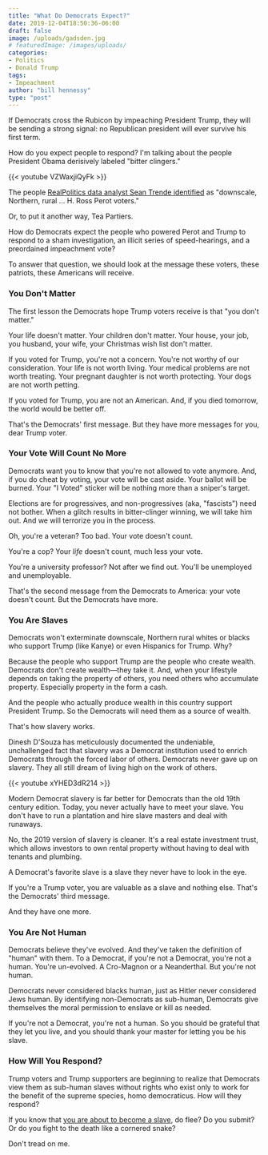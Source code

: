 ```yaml
---
title: "What Do Democrats Expect?"
date: 2019-12-04T18:50:36-06:00
draft: false
image: /uploads/gadsden.jpg
# featuredImage: /images/uploads/
categories:
- Politics
- Donald Trump
tags:
- Impeachment
author: "bill hennessy"
type: "post"
---
```


If Democrats cross the Rubicon by impeaching President Trump, they will be sending a strong signal: no Republican president will ever survive his first term.

How do you expect people to respond? I'm talking about the people President Obama derisively labeled "bitter clingers." 

{{< youtube VZWaxjiQyFk >}}

The people [RealPolitics data analyst Sean Trende identified](https://www.hennessysview.com/2015/12/22/party-like-its-1992/) as "downscale, Northern, rural ... H. Ross Perot voters." 

Or, to put it another way, Tea Partiers. 

How do Democrats expect the people who powered Perot and Trump to respond to a sham investigation, an illicit series of speed-hearings, and a preordained impeachment vote?

To answer that question, we should look at the message these voters, these patriots, these Americans will receive. 

### You Don't Matter

The first lesson the Democrats hope Trump voters receive is that "you don't matter." 

Your life doesn't matter. Your children don't matter. Your house, your job, you husband, your wife, your Christmas wish list don't matter. 

If you voted for Trump, you're not a concern. You're not worthy of our consideration. Your life is not worth living. Your medical problems are not worth treating. Your pregnant daughter is not worth protecting. Your dogs are not worth petting. 

If you voted for Trump, you are not an American. And, if you died tomorrow, the world would be better off. 

That's the Democrats' first message. But they have more messages for you, dear Trump voter.

### Your Vote Will Count No More

Democrats want you to know that you're not allowed to vote anymore. And, if you do cheat by voting, your vote will be cast aside. Your ballot will be burned. Your "I Voted" sticker will be nothing more than a sniper's target. 

Elections are for progressives, and non-progressives (aka, "fascists") need not bother. When a glitch results in bitter-clinger winning, we will take him out. And we will terrorize you in the process. 

Oh, you're a veteran? Too bad. Your vote doesn't count. 

You're a cop? Your *life* doesn't count, much less your vote.

You're a university professor? Not after we find out. You'll be unemployed and unemployable.

That's the second message from the Democrats to America: your vote doesn't count. But the Democrats have more.

### You Are Slaves

Democrats won't exterminate downscale, Northern rural whites or blacks who support Trump (like Kanye) or even Hispanics for Trump. Why?

Because the people who support Trump are the people who create wealth. Democrats don't create wealth—they take it. And, when your lifestyle depends on taking the property of others, you need others who accumulate property. Especially property in the form a cash. 

And the people who actually produce wealth in this country support President Trump. So the Democrats will need them as a source of wealth. 

That's how slavery works. 

Dinesh D'Souza has meticulously documented the undeniable, unchallenged fact that slavery was a Democrat institution used to enrich Democrats through the forced labor of others. Democrats never gave up on slavery. They all still dream of living high on the work of others. 

{{< youtube xYHED3dR214 >}}

Modern Democrat slavery is far better for Democrats than the old 19th century edition. Today, you never actually have to meet your slave. You don't have to run a plantation and hire slave masters and deal with runaways. 

No, the 2019 version of slavery is cleaner. It's a real estate investment trust, which allows investors to own rental property without having to deal with tenants and plumbing. 

A Democrat's favorite slave is a slave they never have to look in the eye. 

If you're a Trump voter, you are valuable as a slave and nothing else. That's the Democrats' third message. 

And they have one more.

### You Are Not Human

Democrats believe they've evolved. And they've taken the definition of "human" with them. To a Democrat, if you're not a Democrat, you're not a human. You're un-evolved. A Cro-Magnon or a Neanderthal. But you're not human. 

Democrats never considered blacks human, just as Hitler never considered Jews human. By identifying non-Democrats as sub-human, Democrats give themselves the moral permission to enslave or kill as needed. 

If you're not a Democrat, you're not a human. So you should be grateful that they let you live, and you should thank your master for letting you be his slave. 

### How Will You Respond?

Trump voters and Trump supporters are beginning to realize that Democrats view them as sub-human slaves without rights who exist only to work for the benefit of the supreme species, homo democraticus. How will they respond?

If you know that [you are about to become a slave](https://www.hennessysview.com/2018/09/30/weve-never-been-closer-to-totalitarianism/), do flee? Do you submit? Or do you fight to the death like a cornered snake?

Don't tread on me. 